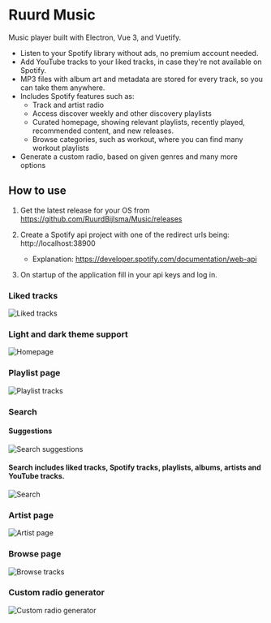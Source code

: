 # Ruurd Music

Music player built with Electron, Vue 3, and Vuetify.

* Listen to your Spotify library without ads, no premium account needed.
* Add YouTube tracks to your liked tracks, in case they're not available on Spotify.
* MP3 files with album art and metadata are stored for every track, so you can take them anywhere.
* Includes Spotify features such as:
    * Track and artist radio
    * Access discover weekly and other discovery playlists
    * Curated homepage, showing relevant playlists, recently played, recommended content, and new releases.
    * Browse categories, such as workout, where you can find many workout playlists
* Generate a custom radio, based on given genres and many more options

## How to use

1. Get the latest release for your OS from https://github.com/RuurdBijlsma/Music/releases

2. Create a Spotify api project with one of the redirect urls being: http://localhost:38900

    - Explanation: https://developer.spotify.com/documentation/web-api

3. On startup of the application fill in your api keys and log in.

### Liked tracks

![Liked tracks](/.gh/liked-tracks.png?raw=true "Homepage")

### Light and dark theme support

![Homepage](/.gh/light-theme.png?raw=true "Home page")

### Playlist page

![Playlist tracks](/.gh/playlist.png?raw=true "Playlist")

### Search

#### Suggestions

![Search suggestions](/.gh/search.png?raw=true "Search suggestions")

#### Search includes liked tracks, Spotify tracks, playlists, albums, artists and YouTube tracks.

![Search](/.gh/search-2.png?raw=true "Search page")

### Artist page

![Artist page](/.gh/artist.png?raw=true "Artist page")

### Browse page

![Browse tracks](/.gh/browse.png?raw=true "Browse")

### Custom radio generator

![Custom radio generator](/.gh/radio-gen.png?raw=true "Custom radio generator")
